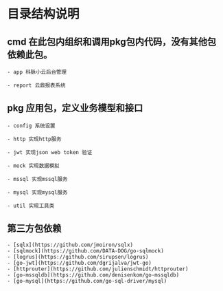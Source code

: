 # 目录结构说明

## cmd 在此包内组织和调用pkg包内代码，没有其他包依赖此包。

    - app 科脉小云后台管理

    - report 云鼎报表系统

## pkg 应用包，定义业务模型和接口

    - config 系统设置

    - http 实现http服务

    - jwt 实现json web token 验证

    - mock 实现数据模拟

    - mssql 实现mssql服务

    - mysql 实现mysql服务

    - util 实现工具类

## 第三方包依赖
    - [sqlx](https://github.com/jmoiron/sqlx)
    - [sqlmock](https://github.com/DATA-DOG/go-sqlmock)
    - [logrus](https://github.com/sirupsen/logrus)
    - [go-jwt](https://github.com/dgrijalva/jwt-go)
    - [httprouter](https://github.com/julienschmidt/httprouter)
    - [go-mssqldb](https://github.com/denisenkom/go-mssqldb)
    - [go-mysql](https://github.com/go-sql-driver/mysql)